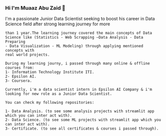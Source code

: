 ### Hi I'm Muaaz Abu Zaid 👋

<!--
**MuaazAbuZaid/MuaazAbuZaid** is a ✨ _special_ ✨ repository because its `README.md` (this file) appears on your GitHub profile.

Here are some ideas to get you started:

- 🔭 I’m currently working on ...
- 🌱 I’m currently learning ...
- 👯 I’m looking to collaborate on ...
- 🤔 I’m looking for help with ...
- 💬 Ask me about ...
- 📫 How to reach me: ...
- 😄 Pronouns: ...
- ⚡ Fun fact: ...
--> I'm a passionate Junior Data Scientist seeking to boost his career in Data Science field after strong learning journey for more 
    than 1 year.The learning journey covered the main concepts of Data Science like (Statistics - Web Scrapping –Data Analysis - Data Preparing 
    - Data Visualization - ML Modeling) through applying mentioned concepts with 
    real world projects.
    
    During my learning journy, i passed through many online & offline courses from:
    1- Information Technology Institute ITI.
    2- Epsilon AI.
    3- Coursera.
    
    Currently, i'm a data scientist intern in Epsilon AI Company & i'm looking for new role as a Junior Data Scientist.
    
    You can check my following repositories:
    
    1- Data Analysis. (to see some analysis projects with streamlit app which you can inter act with).
    2- Data Science. (to see some ML projects with streamlit app which you can inter act with).
    3- Certificate. (to see all certificates & courses i passed through).
